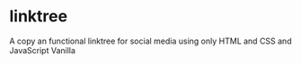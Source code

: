 # linktree
A copy an functional linktree for social media using only HTML and CSS and JavaScript Vanilla 
